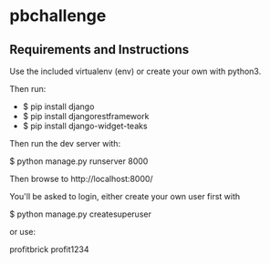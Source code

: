 # pbchallenge


## Requirements and Instructions

Use the included virtualenv (env) or create your own with python3.

Then run:

- $ pip install django
- $ pip install djangorestframework
- $ pip install django-widget-teaks

Then run the dev server with:

$ python manage.py runserver 8000

Then browse to http://localhost:8000/

You'll be asked to login, either create your own user first with

$ python manage.py createsuperuser

or use:

profitbrick
profit1234
